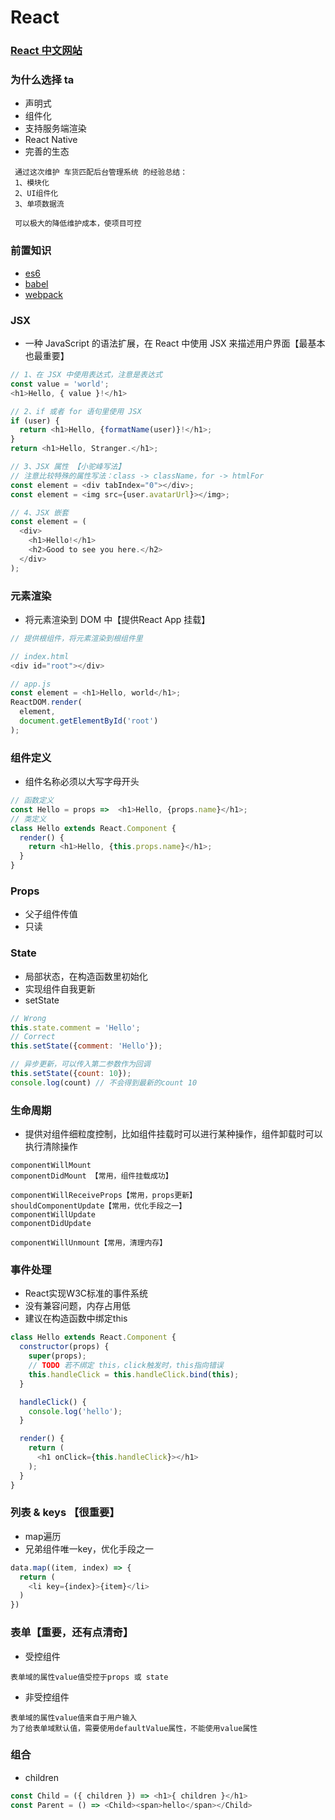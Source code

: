 # React

### [React 中文网站](https://doc.react-china.org/)

### 为什么选择 ta
* 声明式
* 组件化 
* 支持服务端渲染
* React Native
* 完善的生态
```
 通过这次维护 车货匹配后台管理系统 的经验总结：
 1、模块化 
 2、UI组件化
 3、单项数据流

 可以极大的降低维护成本，使项目可控
```

### 前置知识
* [es6](http://es6.ruanyifeng.com/)
* [babel](https://babeljs.cn/)
* [webpack](https://doc.webpack-china.org/)

### JSX
* 一种 JavaScript 的语法扩展，在 React 中使用 JSX 来描述用户界面【最基本也最重要】
```javascript
// 1、在 JSX 中使用表达式，注意是表达式
const value = 'world';
<h1>Hello, { value }!</h1>

// 2、if 或者 for 语句里使用 JSX
if (user) {
  return <h1>Hello, {formatName(user)}!</h1>;
}
return <h1>Hello, Stranger.</h1>;

// 3、JSX 属性 【小驼峰写法】
// 注意比较特殊的属性写法：class -> className，for -> htmlFor
const element = <div tabIndex="0"></div>;
const element = <img src={user.avatarUrl}></img>;

// 4、JSX 嵌套
const element = (
  <div>
    <h1>Hello!</h1>
    <h2>Good to see you here.</h2>
  </div>
);
```

### 元素渲染
* 将元素渲染到 DOM 中【提供React App 挂载】
```javascript
// 提供根组件，将元素渲染到根组件里

// index.html
<div id="root"></div>

// app.js
const element = <h1>Hello, world</h1>;
ReactDOM.render(
  element,
  document.getElementById('root')
);
```

### 组件定义
* 组件名称必须以大写字母开头
```javascript
// 函数定义
const Hello = props =>  <h1>Hello, {props.name}</h1>;
// 类定义
class Hello extends React.Component {
  render() {
    return <h1>Hello, {this.props.name}</h1>;
  }
}
```

### Props
* 父子组件传值
* 只读

### State
* 局部状态，在构造函数里初始化
* 实现组件自我更新
* setState
```javascript
// Wrong
this.state.comment = 'Hello';
// Correct
this.setState({comment: 'Hello'});

// 异步更新，可以传入第二参数作为回调
this.setState({count: 10});
console.log(count) // 不会得到最新的count 10
```

### 生命周期
* 提供对组件细粒度控制，比如组件挂载时可以进行某种操作，组件卸载时可以执行清除操作
```
componentWillMount
componentDidMount 【常用，组件挂载成功】

componentWillReceiveProps【常用，props更新】
shouldComponentUpdate【常用，优化手段之一】
componentWillUpdate
componentDidUpdate

componentWillUnmount【常用，清理内存】
```

### 事件处理
* React实现W3C标准的事件系统
* 没有兼容问题，内存占用低
* 建议在构造函数中绑定this
```javascript
class Hello extends React.Component {
  constructor(props) {
    super(props);
    // TODO 若不绑定 this，click触发时，this指向错误
    this.handleClick = this.handleClick.bind(this);
  }

  handleClick() {
    console.log('hello');
  }

  render() {
    return (
      <h1 onClick={this.handleClick}></h1>
    );
  }
}
```

###  列表 & keys 【很重要】
* map遍历
* 兄弟组件唯一key，优化手段之一
```javascript
data.map((item, index) => {
  return (
    <li key={index}>{item}</li>
  )
})
```

### 表单【重要，还有点清奇】
* 受控组件
```
表单域的属性value值受控于props 或 state
```
* 非受控组件
```
表单域的属性value值来自于用户输入
为了给表单域默认值，需要使用defaultValue属性，不能使用value属性
```

### 组合
* children
```javascript
const Child = ({ children }) => <h1>{ children }</h1>
const Parent = () => <Child><span>hello</span></Child>
```

